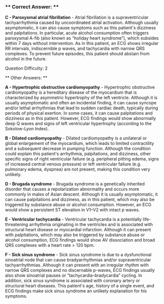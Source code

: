 ### ** Correct Answer: **

**C - Paroxysmal atrial fibrillation** - Atrial fibrillation is a supraventricular tachyarrhythmia caused by uncoordinated atrial activation. Although usually asymptomatic, it can also cause symptoms such as this patient's dizziness and palpitations. In particular, acute alcohol consumption often triggers paroxysmal A-fib (also known as “holiday heart syndrome”), which subsides within 7 days without intervention. As in this patient, an ECG shows irregular RR intervals, indiscernible p waves, and tachycardia with narrow QRS complexes. To prevent future episodes, this patient should abstain from alcohol in the future.

Question Difficulty: 2

** Other Answers: **

**A - Hypertrophic obstructive cardiomyopathy** - Hypertrophic obstructive cardiomyopathy is a hereditary disease of the myocardium that is characterized by asymmetric hypertrophy of the left ventricle. Although it is usually asymptomatic and often an incidental finding, it can cause syncope and/or lethal arrhythmias that lead to sudden cardiac death, typically during periods of physical exertion. In some cases, it can cause palpitations and dizziness as in this patient. However, ECG findings would show abnormally deep Q waves and signs of left ventricular hypertrophy (according to the Sokolow-Lyon Index).

**B - Dilated cardiomyopathy** - Dilated cardiomyopathy is a unilateral or global enlargement of the myocardium, which leads to limited contractility and a subsequent decrease in pumping function. Although the condition could explain this patient's arrhythmia, palpitations, and dizziness, other specific signs of right ventricular failure (e.g. peripheral pitting edema, signs of increased central venous pressure) or left ventricular failure (e.g. pulmonary edema, dyspnea) are not present, making this condition very unlikely.

**D - Brugada syndrome** - Brugada syndrome is a genetically inherited disorder that causes a repolarization abnormality and occurs more commonly in males of Asian descent. Although it is usually asymptomatic, it can cause palpitations and dizziness, as in this patient, which may also be triggered by substance abuse or alcohol consumption. However, an ECG would show a persistent ST elevation in V1–V2 with intact p waves.

**E - Ventricular tachycardia** - Ventricular tachycardia is a potentially life-threatening arrhythmia originating in the ventricles and is associated with structural heart disease or myocardial infarction. Although it can present with palpitations, which may also be triggered by substance abuse or alcohol consumption, ECG findings would show AV dissociation and broad QRS complexes with a heart rate > 120 bpm.

**F - Sick sinus syndrome** - Sick sinus syndrome is due to a dysfunctional sinoatrial node that can cause bradyarrhythmias and/or supraventricular tachyarrhythmias. Although it can present with an irregular rhythm with narrow QRS complexes and no discernable p-waves, ECG findings usually also show sinoatrial pauses or “tachycardia-bradycardia” cycling. In addition, sick sinus syndrome is associated with coronary artery or structural heart diseases. This patient's age, history of a single event, and ECG findings make sick sinus syndrome an unlikely explanation for his symptoms.

